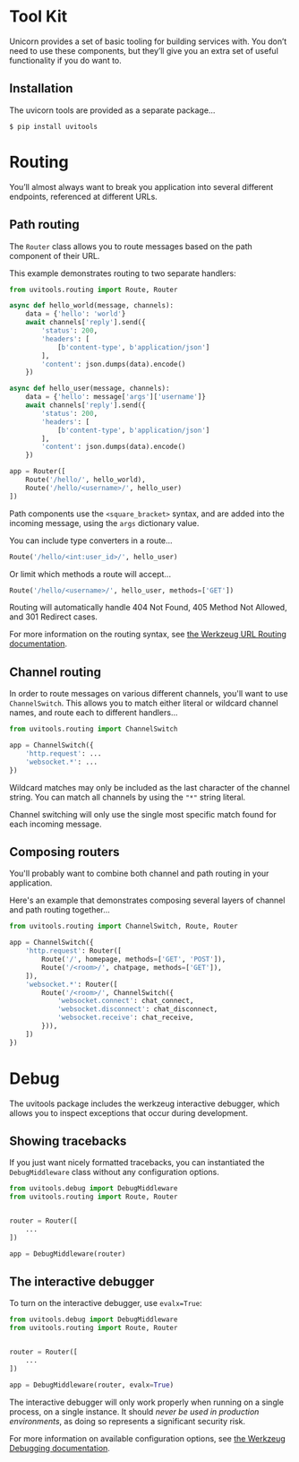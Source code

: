 # Tool Kit

Unicorn provides a set of basic tooling for building services with. You don’t need to use these components, but they’ll give you an extra set of useful functionality if you do want to.

## Installation

The uvicorn tools are provided as a separate package…

```shell
$ pip install uvitools
```

# Routing

You’ll almost always want to break you application into several different endpoints, referenced at different URLs.

## Path routing

The `Router` class allows you to route messages based on the path component of their URL.

This example demonstrates routing to two separate handlers:

```python
from uvitools.routing import Route, Router

async def hello_world(message, channels):
    data = {'hello': 'world'}
    await channels['reply'].send({
        'status': 200,
        'headers': [
            [b'content-type', b'application/json']
        ],
        'content': json.dumps(data).encode()
    })

async def hello_user(message, channels):
    data = {'hello': message['args']['username']}
    await channels['reply'].send({
        'status': 200,
        'headers': [
            [b'content-type', b'application/json']
        ],
        'content': json.dumps(data).encode()
    })

app = Router([
    Route('/hello/', hello_world),
    Route('/hello/<username>/', hello_user)
])
```

Path components use the `<square_bracket>` syntax, and are added into the incoming message, using the `args` dictionary value.

You can include type converters in a route...

```python
Route('/hello/<int:user_id>/', hello_user)
```

Or limit which methods a route will accept...

```python
Route('/hello/<username>/', hello_user, methods=['GET'])
```

Routing will automatically handle 404 Not Found, 405 Method Not Allowed, and 301 Redirect cases.

For more information on the routing syntax, see [the Werkzeug URL Routing documentation](http://werkzeug.pocoo.org/docs/routing/).

## Channel routing

In order to route messages on various different channels, you'll want to use `ChannelSwitch`. This allows you to match either literal or wildcard channel names, and route each to different handlers...

```python
from uvitools.routing import ChannelSwitch

app = ChannelSwitch({
    'http.request': ...
    'websocket.*': ...
})
```

Wildcard matches may only be included as the last character of the channel string. You can match all channels by using the `"*"` string literal.

Channel switching will only use the single most specific match found for each incoming message.

## Composing routers

You'll probably want to combine both channel and path routing in your application.

Here's an example that demonstrates composing several layers of channel and path routing together...

```python
from uvitools.routing import ChannelSwitch, Route, Router

app = ChannelSwitch({
    'http.request': Router([
        Route('/', homepage, methods=['GET', 'POST']),
        Route('/<room>/', chatpage, methods=['GET']),
    ]),
    'websocket.*': Router([
        Route('/<room>/', ChannelSwitch({
            'websocket.connect': chat_connect,
            'websocket.disconnect': chat_disconnect,
            'websocket.receive': chat_receive,
        })),
    ])
})
```

# Debug

The uvitools package includes the werkzeug interactive debugger, which allows you to inspect exceptions that occur during development.

## Showing tracebacks

If you just want nicely formatted tracebacks, you can instantiated the `DebugMiddleware` class without any configuration options.

```python
from uvitools.debug import DebugMiddleware
from uvitools.routing import Route, Router


router = Router([
    ...
])

app = DebugMiddleware(router)
```

## The interactive debugger

To turn on the interactive debugger, use `evalx=True`:

```python
from uvitools.debug import DebugMiddleware
from uvitools.routing import Route, Router


router = Router([
    ...
])

app = DebugMiddleware(router, evalx=True)
```

The interactive debugger will only work properly when running on a single process, on a single instance. It should *never be used in production environments*, as doing so represents a significant security risk.

For more information on available configuration options, see [the Werkzeug Debugging documentation](http://werkzeug.pocoo.org/docs/debug/).
